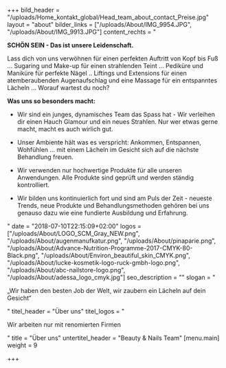 +++
bild_header = "/uploads/Home_kontakt_global/Head_team_about_contact_Preise.jpg"
layout = "about"
bilder_links = ["/uploads/About/IMG_9954.JPG", "/uploads/About/IMG_9913.JPG"]
content_rechts = "<p><strong>SCHÖN SEIN - Das ist unsere Leidenschaft. </strong></p><p>Lass dich von uns verwöhnen für einen perfekten Auftritt von Kopf bis Fuß ... Sugaring und Make-up für einen strahlenden Teint ... Pediküre und Maniküre für perfekte Nägel .. Liftings und Extensions für einen atemberaubenden Augenaufschlag und eine Massage für ein entspanntes Lächeln ... Worauf wartest du noch?  </p><p><strong>Was uns so besonders macht:</strong></p><ul><li><p>Wir sind ein junges, dynamisches Team das Spass hat - Wir verleihen dir einen Hauch Glamour und ein neues Strahlen. Nur wer etwas gerne macht, macht es auch wirlich gut. </p></li><li><p>Unser Ambiente hält was es verspricht: Ankommen, Entspannen, Wohfühlen ... mit einem Lächeln im Gesicht sich auf die nächste Behandlung freuen.</p></li><li><p>Wir verwenden nur hochwertige Produkte für alle unseren Anwendungen. Alle Produkte sind geprüft und werden ständig kontrolliert. </p></li><li><p>Wir bilden uns kontinuierlich fort und sind am Puls der Zeit - neueste Trends, neue Produkte und Behandlungsmethoden gehören bei uns genauso dazu wie eine fundierte Ausbildung und Erfahrung.</p></li></ul>"
date = "2018-07-10T22:15:09+02:00"
logos = ["/uploads/About/LOGO_SCM_Gray_NEW.png", "/uploads/About/augenmanufkatur.png", "/uploads/About/pinaparie.png", "/uploads/About/Advance-Nutrition-Programme-2017-CMYK-80-Black.png", "/uploads/About/Environ_beautiful_skin_CMYK.png", "/uploads/About/lucke-kosmetik-logo-ruck-gmbh-logo.png", "/uploads/About/abc-nailstore-logo.png", "/uploads/About/adessa_logo_cmyk.jpg"]
seo_description = ""
slogan = "<p>„Wir haben den besten Job der Welt, wir zaubern ein Lächeln auf dein Gesicht“</p>"
titel_header = "Über uns"
titel_logos = "<p>Wir arbeiten nur mit renomierten Firmen</p>"
title = "Über uns"
untertitel_header = "Beauty & Nails Team"
[menu.main]
weight = 9

+++
